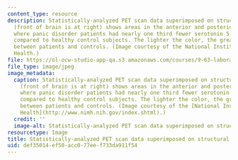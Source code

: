 ```yaml
---
content_type: resource
description: Statistically-analyzed PET scan data superimposed on structural MRI scan
  (front of brain is at right) shows areas in the anterior and posterior cingulate
  where panic disorder patients had nearly one third fewer serotonin 5-HT1A receptors
  compared to healthy control subjects. The lighter the color, the greater the difference
  between patients and controls. (Image courtesy of the National Institute of Mental
  Health.)
file: https://ol-ocw-studio-app-qa.s3.amazonaws.com/courses/9-63-laboratory-in-visual-cognition-fall-2009/def35014ef50acc077eef733da911f54_9-63f09.jpg
file_type: image/jpeg
image_metadata:
  caption: Statistically-analyzed PET scan data superimposed on structural MRI scan
    (front of brain is at right) shows areas in the anterior and posterior cingulate
    where panic disorder patients had nearly one third fewer serotonin 5-HT1A receptors
    compared to healthy control subjects. The lighter the color, the greater the difference
    between patients and controls. (Image courtesy of the [National Institute of Mental
    Health](http://www.nimh.nih.gov/index.shtml).)
  credit: ''
  image-alt: Statistically-analyzed PET scan data superimposed on structural MRI scan.
resourcetype: Image
title: Statistically-analyzed PET scan data superimposed on structural MRI scan
uid: def35014-ef50-acc0-77ee-f733da911f54
---
```

